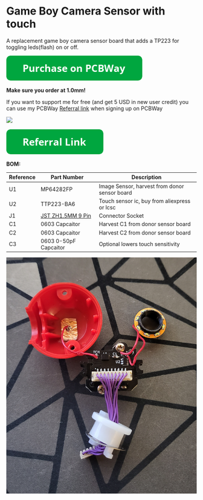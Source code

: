 # Game Boy Camera Sensor with touch

A replacement game boy camera sensor board that adds a TP223 for toggling leds(flash) on or off.


[![Purchase on PCBWay](/assets/purchase-on-pcbway.png)](https://www.pcbway.com/project/shareproject/Game_Boy_Camera_replacement_sensor_board_with_flash_toggle_c9f8312a.html)

**Make sure you order at 1.0mm!**

If you want to support me for free (and get 5 USD in new user credit) you can use my PCBWay [Referral link](https://www.pcbway.com/setinvite.aspx?inviteid=388393) when signing up on PCBWay

![](https://i.imgur.com/Iy5TtAD.png)

[![Purchase on PCBWay](/assets/referral-link.png)](https://www.pcbway.com/setinvite.aspx?inviteid=388393)


**BOM:**

| Reference | Part Number | Description |
|-|-|-|
| U1 | MP64282FP | Image Sensor, harvest from donor sensor board |
| U2 | TTP223-BA6 | Touch sensor ic, buy from aliexpress or lcsc |
| J1 | [JST ZH1.5MM 9 Pin](https://www.aliexpress.com/item/32920487056.html) | Connector Socket |
| C1 | 0603 Capcaitor | Harvest C1 from donor sensor board |
| C2 | 0603 Capcaitor | Harvest C2 from donor sensor board |
| C3 | 0603 0-50pF Capcaitor | Optional lowers touch sensitivity |

![](/assets/assembly.jpg)
